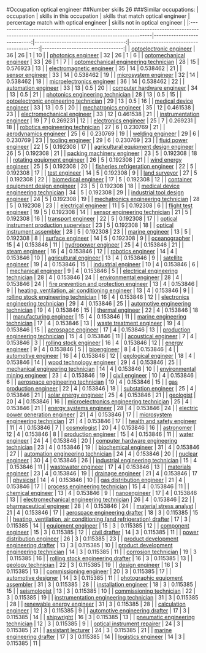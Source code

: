 #Occupation optical engineer
##Number skills 26
###Similar occupations:
| occupation                                                                                                                                  |   skills in this occupation |   skills that match optical engineer |   percentage match with optical engineer |   skills not in optical engineer |
|:--------------------------------------------------------------------------------------------------------------------------------------------|----------------------------:|-------------------------------------:|-----------------------------------------:|---------------------------------:|
| [optoelectronic engineer](optoelectronic_engineer.md)                                                                                       |                          36 |                                   26 |                                 1        |                               10 |
| [photonics engineer](photonics_engineer.md)                                                                                                 |                          32 |                                   26 |                                 1        |                                6 |
| [optomechanical engineer](optomechanical_engineer.md)                                                                                       |                          33 |                                   26 |                                 1        |                                7 |
| [optomechanical engineering technician](optomechanical_engineering_technician.md)                                                           |                          28 |                                   15 |                                 0.576923 |                               13 |
| [electromagnetic engineer](electromagnetic_engineer.md)                                                                                     |                          35 |                                   14 |                                 0.538462 |                               21 |
| [sensor engineer](sensor_engineer.md)                                                                                                       |                          33 |                                   14 |                                 0.538462 |                               19 |
| [microsystem engineer](microsystem_engineer.md)                                                                                             |                          32 |                                   14 |                                 0.538462 |                               18 |
| [microelectronics engineer](microelectronics_engineer.md)                                                                                   |                          36 |                                   14 |                                 0.538462 |                               22 |
| [automation engineer](automation_engineer.md)                                                                                               |                          33 |                                   13 |                                 0.5      |                               20 |
| [computer hardware engineer](computer_hardware_engineer.md)                                                                                 |                          34 |                                   13 |                                 0.5      |                               21 |
| [photonics engineering technician](photonics_engineering_technician.md)                                                                     |                          28 |                                   13 |                                 0.5      |                               15 |
| [optoelectronic engineering technician](optoelectronic_engineering_technician.md)                                                           |                          29 |                                   13 |                                 0.5      |                               16 |
| [medical device engineer](medical_device_engineer.md)                                                                                       |                          33 |                                   13 |                                 0.5      |                               20 |
| [mechatronics engineer](mechatronics_engineer.md)                                                                                           |                          35 |                                   12 |                                 0.461538 |                               23 |
| [electromechanical engineer](electromechanical_engineer.md)                                                                                 |                          33 |                                   12 |                                 0.461538 |                               21 |
| [instrumentation engineer](instrumentation_engineer.md)                                                                                     |                          19 |                                    7 |                                 0.269231 |                               12 |
| [electronics engineer](electronics_engineer.md)                                                                                             |                          25 |                                    7 |                                 0.269231 |                               18 |
| [robotics engineering technician](robotics_engineering_technician.md)                                                                       |                          27 |                                    6 |                                 0.230769 |                               21 |
| [aerodynamics engineer](aerodynamics_engineer.md)                                                                                           |                          25 |                                    6 |                                 0.230769 |                               19 |
| [welding engineer](welding_engineer.md)                                                                                                     |                          29 |                                    6 |                                 0.230769 |                               23 |
| [tooling engineer](tooling_engineer.md)                                                                                                     |                          29 |                                    6 |                                 0.230769 |                               23 |
| [fluid power engineer](fluid_power_engineer.md)                                                                                             |                          22 |                                    5 |                                 0.192308 |                               17 |
| [agricultural equipment design engineer](agricultural_equipment_design_engineer.md)                                                         |                          26 |                                    5 |                                 0.192308 |                               21 |
| [packing machinery engineer](packing_machinery_engineer.md)                                                                                 |                          23 |                                    5 |                                 0.192308 |                               18 |
| [rotating equipment engineer](rotating_equipment_engineer.md)                                                                               |                          26 |                                    5 |                                 0.192308 |                               21 |
| [wind energy engineer](wind_energy_engineer.md)                                                                                             |                          25 |                                    5 |                                 0.192308 |                               20 |
| [fisheries refrigeration engineer](fisheries_refrigeration_engineer.md)                                                                     |                          22 |                                    5 |                                 0.192308 |                               17 |
| [test engineer](test_engineer.md)                                                                                                           |                          14 |                                    5 |                                 0.192308 |                                9 |
| [land surveyor](land_surveyor.md)                                                                                                           |                          27 |                                    5 |                                 0.192308 |                               22 |
| [biomedical engineer](biomedical_engineer.md)                                                                                               |                          17 |                                    5 |                                 0.192308 |                               12 |
| [container equipment design engineer](container_equipment_design_engineer.md)                                                               |                          23 |                                    5 |                                 0.192308 |                               18 |
| [medical device engineering technician](medical_device_engineering_technician.md)                                                           |                          34 |                                    5 |                                 0.192308 |                               29 |
| [industrial tool design engineer](industrial_tool_design_engineer.md)                                                                       |                          24 |                                    5 |                                 0.192308 |                               19 |
| [mechatronics engineering technician](mechatronics_engineering_technician.md)                                                               |                          28 |                                    5 |                                 0.192308 |                               23 |
| [electrical engineer](electrical_engineer.md)                                                                                               |                          11 |                                    5 |                                 0.192308 |                                6 |
| [flight test engineer](flight_test_engineer.md)                                                                                             |                          19 |                                    5 |                                 0.192308 |                               14 |
| [sensor engineering technician](sensor_engineering_technician.md)                                                                           |                          21 |                                    5 |                                 0.192308 |                               16 |
| [transport engineer](transport_engineer.md)                                                                                                 |                          22 |                                    5 |                                 0.192308 |                               17 |
| [optical instrument production supervisor](optical_instrument_production_supervisor.md)                                                     |                          23 |                                    5 |                                 0.192308 |                               18 |
| [optical instrument assembler](optical_instrument_assembler.md)                                                                             |                          28 |                                    5 |                                 0.192308 |                               23 |
| [marine engineer](marine_engineer.md)                                                                                                       |                          13 |                                    5 |                                 0.192308 |                                8 |
| [surface engineer](surface_engineer.md)                                                                                                     |                          14 |                                    5 |                                 0.192308 |                                9 |
| [oceanographer](oceanographer.md)                                                                                                           |                          15 |                                    4 |                                 0.153846 |                               11 |
| [hydropower engineer](hydropower_engineer.md)                                                                                               |                          25 |                                    4 |                                 0.153846 |                               21 |
| [steam engineer](steam_engineer.md)                                                                                                         |                          16 |                                    4 |                                 0.153846 |                               12 |
| [robotics engineer](robotics_engineer.md)                                                                                                   |                          14 |                                    4 |                                 0.153846 |                               10 |
| [agricultural engineer](agricultural_engineer.md)                                                                                           |                          13 |                                    4 |                                 0.153846 |                                9 |
| [satellite engineer](satellite_engineer.md)                                                                                                 |                          19 |                                    4 |                                 0.153846 |                               15 |
| [industrial engineer](industrial_engineer.md)                                                                                               |                          10 |                                    4 |                                 0.153846 |                                6 |
| [mechanical engineer](mechanical_engineer.md)                                                                                               |                           9 |                                    4 |                                 0.153846 |                                5 |
| [electrical engineering technician](electrical_engineering_technician.md)                                                                   |                          28 |                                    4 |                                 0.153846 |                               24 |
| [environmental engineer](environmental_engineer.md)                                                                                         |                          28 |                                    4 |                                 0.153846 |                               24 |
| [fire prevention and protection engineer](fire_prevention_and_protection_engineer.md)                                                       |                          13 |                                    4 |                                 0.153846 |                                9 |
| [heating, ventilation, air conditioning engineer](heating,_ventilation,_air_conditioning_engineer.md)                                       |                          13 |                                    4 |                                 0.153846 |                                9 |
| [rolling stock engineering technician](rolling_stock_engineering_technician.md)                                                             |                          16 |                                    4 |                                 0.153846 |                               12 |
| [electronics engineering technician](electronics_engineering_technician.md)                                                                 |                          29 |                                    4 |                                 0.153846 |                               25 |
| [automotive engineering technician](automotive_engineering_technician.md)                                                                   |                          19 |                                    4 |                                 0.153846 |                               15 |
| [thermal engineer](thermal_engineer.md)                                                                                                     |                          22 |                                    4 |                                 0.153846 |                               18 |
| [manufacturing engineer](manufacturing_engineer.md)                                                                                         |                          15 |                                    4 |                                 0.153846 |                               11 |
| [marine engineering technician](marine_engineering_technician.md)                                                                           |                          17 |                                    4 |                                 0.153846 |                               13 |
| [waste treatment engineer](waste_treatment_engineer.md)                                                                                     |                          19 |                                    4 |                                 0.153846 |                               15 |
| [aerospace engineer](aerospace_engineer.md)                                                                                                 |                          17 |                                    4 |                                 0.153846 |                               13 |
| [production engineering technician](production_engineering_technician.md)                                                                   |                          15 |                                    4 |                                 0.153846 |                               11 |
| [acoustical engineer](acoustical_engineer.md)                                                                                               |                           7 |                                    4 |                                 0.153846 |                                3 |
| [rolling stock engineer](rolling_stock_engineer.md)                                                                                         |                          16 |                                    4 |                                 0.153846 |                               12 |
| [energy engineer](energy_engineer.md)                                                                                                       |                           9 |                                    4 |                                 0.153846 |                                5 |
| [bioengineer](bioengineer.md)                                                                                                               |                           8 |                                    4 |                                 0.153846 |                                4 |
| [automotive engineer](automotive_engineer.md)                                                                                               |                          16 |                                    4 |                                 0.153846 |                               12 |
| [geological engineer](geological_engineer.md)                                                                                               |                          18 |                                    4 |                                 0.153846 |                               14 |
| [wood technology engineer](wood_technology_engineer.md)                                                                                     |                          29 |                                    4 |                                 0.153846 |                               25 |
| [mechanical engineering technician](mechanical_engineering_technician.md)                                                                   |                          14 |                                    4 |                                 0.153846 |                               10 |
| [environmental mining engineer](environmental_mining_engineer.md)                                                                           |                          23 |                                    4 |                                 0.153846 |                               19 |
| [civil engineer](civil_engineer.md)                                                                                                         |                          10 |                                    4 |                                 0.153846 |                                6 |
| [aerospace engineering technician](aerospace_engineering_technician.md)                                                                     |                          19 |                                    4 |                                 0.153846 |                               15 |
| [gas production engineer](gas_production_engineer.md)                                                                                       |                          22 |                                    4 |                                 0.153846 |                               18 |
| [substation engineer](substation_engineer.md)                                                                                               |                          25 |                                    4 |                                 0.153846 |                               21 |
| [solar energy engineer](solar_energy_engineer.md)                                                                                           |                          25 |                                    4 |                                 0.153846 |                               21 |
| [geologist](geologist.md)                                                                                                                   |                          20 |                                    4 |                                 0.153846 |                               16 |
| [microelectronics engineering technician](microelectronics_engineering_technician.md)                                                       |                          25 |                                    4 |                                 0.153846 |                               21 |
| [energy systems engineer](energy_systems_engineer.md)                                                                                       |                          28 |                                    4 |                                 0.153846 |                               24 |
| [electric power generation engineer](electric_power_generation_engineer.md)                                                                 |                          21 |                                    4 |                                 0.153846 |                               17 |
| [microsystem engineering technician](microsystem_engineering_technician.md)                                                                 |                          21 |                                    4 |                                 0.153846 |                               17 |
| [health and safety engineer](health_and_safety_engineer.md)                                                                                 |                          11 |                                    4 |                                 0.153846 |                                7 |
| [cosmologist](cosmologist.md)                                                                                                               |                          20 |                                    4 |                                 0.153846 |                               16 |
| [astronomer](astronomer.md)                                                                                                                 |                          12 |                                    4 |                                 0.153846 |                                8 |
| [production engineer](production_engineer.md)                                                                                               |                          15 |                                    4 |                                 0.153846 |                               11 |
| [water engineer](water_engineer.md)                                                                                                         |                          24 |                                    4 |                                 0.153846 |                               20 |
| [computer hardware engineering technician](computer_hardware_engineering_technician.md)                                                     |                          23 |                                    4 |                                 0.153846 |                               19 |
| [biochemical engineer](biochemical_engineer.md)                                                                                             |                          31 |                                    4 |                                 0.153846 |                               27 |
| [automation engineering technician](automation_engineering_technician.md)                                                                   |                          24 |                                    4 |                                 0.153846 |                               20 |
| [nuclear engineer](nuclear_engineer.md)                                                                                                     |                          30 |                                    4 |                                 0.153846 |                               26 |
| [industrial engineering technician](industrial_engineering_technician.md)                                                                   |                          15 |                                    4 |                                 0.153846 |                               11 |
| [wastewater engineer](wastewater_engineer.md)                                                                                               |                          17 |                                    4 |                                 0.153846 |                               13 |
| [materials engineer](materials_engineer.md)                                                                                                 |                          23 |                                    4 |                                 0.153846 |                               19 |
| [drainage engineer](drainage_engineer.md)                                                                                                   |                          21 |                                    4 |                                 0.153846 |                               17 |
| [physicist](physicist.md)                                                                                                                   |                          14 |                                    4 |                                 0.153846 |                               10 |
| [gas distribution engineer](gas_distribution_engineer.md)                                                                                   |                          21 |                                    4 |                                 0.153846 |                               17 |
| [process engineering technician](process_engineering_technician.md)                                                                         |                          15 |                                    4 |                                 0.153846 |                               11 |
| [chemical engineer](chemical_engineer.md)                                                                                                   |                          13 |                                    4 |                                 0.153846 |                                9 |
| [nanoengineer](nanoengineer.md)                                                                                                             |                          17 |                                    4 |                                 0.153846 |                               13 |
| [electromechanical engineering technician](electromechanical_engineering_technician.md)                                                     |                          26 |                                    4 |                                 0.153846 |                               22 |
| [pharmaceutical engineer](pharmaceutical_engineer.md)                                                                                       |                          28 |                                    4 |                                 0.153846 |                               24 |
| [material stress analyst](material_stress_analyst.md)                                                                                       |                          21 |                                    4 |                                 0.153846 |                               17 |
| [aerospace engineering drafter](aerospace_engineering_drafter.md)                                                                           |                          18 |                                    3 |                                 0.115385 |                               15 |
| [heating, ventilation, air conditioning (and refrigeration) drafter](heating,_ventilation,_air_conditioning_(and_refrigeration)_drafter.md) |                          17 |                                    3 |                                 0.115385 |                               14 |
| [equipment engineer](equipment_engineer.md)                                                                                                 |                          15 |                                    3 |                                 0.115385 |                               12 |
| [component engineer](component_engineer.md)                                                                                                 |                          15 |                                    3 |                                 0.115385 |                               12 |
| [civil drafter](civil_drafter.md)                                                                                                           |                          14 |                                    3 |                                 0.115385 |                               11 |
| [power distribution engineer](power_distribution_engineer.md)                                                                               |                          26 |                                    3 |                                 0.115385 |                               23 |
| [product development engineering drafter](product_development_engineering_drafter.md)                                                       |                          13 |                                    3 |                                 0.115385 |                               10 |
| [product development engineering technician](product_development_engineering_technician.md)                                                 |                          14 |                                    3 |                                 0.115385 |                               11 |
| [corrosion technician](corrosion_technician.md)                                                                                             |                          19 |                                    3 |                                 0.115385 |                               16 |
| [rolling stock engineering drafter](rolling_stock_engineering_drafter.md)                                                                   |                          16 |                                    3 |                                 0.115385 |                               13 |
| [geology technician](geology_technician.md)                                                                                                 |                          22 |                                    3 |                                 0.115385 |                               19 |
| [design engineer](design_engineer.md)                                                                                                       |                          16 |                                    3 |                                 0.115385 |                               13 |
| [commissioning engineer](commissioning_engineer.md)                                                                                         |                          20 |                                    3 |                                 0.115385 |                               17 |
| [automotive designer](automotive_designer.md)                                                                                               |                          14 |                                    3 |                                 0.115385 |                               11 |
| [photographic equipment assembler](photographic_equipment_assembler.md)                                                                     |                          31 |                                    3 |                                 0.115385 |                               28 |
| [installation engineer](installation_engineer.md)                                                                                           |                          18 |                                    3 |                                 0.115385 |                               15 |
| [seismologist](seismologist.md)                                                                                                             |                          13 |                                    3 |                                 0.115385 |                               10 |
| [commissioning technician](commissioning_technician.md)                                                                                     |                          22 |                                    3 |                                 0.115385 |                               19 |
| [instrumentation engineering technician](instrumentation_engineering_technician.md)                                                         |                          31 |                                    3 |                                 0.115385 |                               28 |
| [renewable energy engineer](renewable_energy_engineer.md)                                                                                   |                          31 |                                    3 |                                 0.115385 |                               28 |
| [calculation engineer](calculation_engineer.md)                                                                                             |                          12 |                                    3 |                                 0.115385 |                                9 |
| [automotive engineering drafter](automotive_engineering_drafter.md)                                                                         |                          17 |                                    3 |                                 0.115385 |                               14 |
| [shipwright](shipwright.md)                                                                                                                 |                          16 |                                    3 |                                 0.115385 |                               13 |
| [pneumatic engineering technician](pneumatic_engineering_technician.md)                                                                     |                          12 |                                    3 |                                 0.115385 |                                9 |
| [optical instrument repairer](optical_instrument_repairer.md)                                                                               |                          24 |                                    3 |                                 0.115385 |                               21 |
| [assistant lecturer](assistant_lecturer.md)                                                                                                 |                          24 |                                    3 |                                 0.115385 |                               21 |
| [marine engineering drafter](marine_engineering_drafter.md)                                                                                 |                          17 |                                    3 |                                 0.115385 |                               14 |
| [logistics engineer](logistics_engineer.md)                                                                                                 |                          14 |                                    3 |                                 0.115385 |                               11 |
